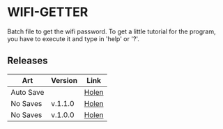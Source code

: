 # WIFI-GETTER
Batch file to get the wifi password. To get a little tutorial for the program, you have to execute it and type in 'help' or '?'.

## Releases

   Art    | Version | Link
----------|---------|-----------------
Auto Save |         | [Holen]()
No Saves  | v.1.1.0 | [Holen]()
No Saves  | v.1.0.0 | [Holen](https://github.com/Minz16/WIFI-GETTER/releases/download/v.1.0.0/WIFI.GETTER.bat)
